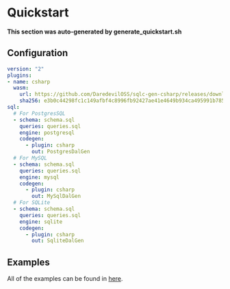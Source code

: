 # Quickstart
**This section was auto-generated by generate_quickstart.sh**
## Configuration
```yaml
version: "2"
plugins:
- name: csharp
  wasm:
    url: https://github.com/DaredevilOSS/sqlc-gen-csharp/releases/download/v0.13.1/sqlc-gen-csharp.wasm
    sha256: e3b0c44298fc1c149afbf4c8996fb92427ae41e4649b934ca495991b7852b855
sql:
  # For PostgresSQL
  - schema: schema.sql
    queries: queries.sql
    engine: postgresql
    codegen:
      - plugin: csharp
        out: PostgresDalGen
  # For MySQL
  - schema: schema.sql
    queries: queries.sql
    engine: mysql
    codegen:
      - plugin: csharp
        out: MySqlDalGen
  # For SQLite
  - schema: schema.sql
    queries: queries.sql
    engine: sqlite
    codegen:
      - plugin: csharp
        out: SqliteDalGen
```

## Examples
All of the examples can be found in [here](/docs/__Examples.md).
